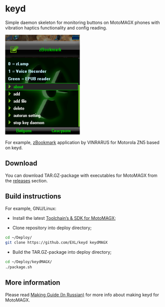 keyd
====

Simple daemon skeleton for monitoring buttons on MotoMAGX phones with vibration haptics functionality and config reading.

![zBookmark screenshot](images/MotorolaZN5_zBookmark.png)

For example, [zBookmark](http://forum.motofan.ru/index.php?s=&showtopic=165931&view=findpost&p=1783994) application by VINRARUS for Motorola ZN5 based on keyd.

## Download

You can download TAR.GZ-package with executables for MotoMAGX from the [releases](https://github.com/EXL/keyd/releases) section.

## Build instructions

For example, GNU/Linux:

* Install the latest [Toolchain’s & SDK for MotoMAGX](http://exlmoto.ru/toolchains-sdk-for-motomagx/);

* Clone repository into deploy directory;

```sh
cd ~/Deploy/
git clone https://github.com/EXL/keyd keydMAGX
```

* Build the TAR.GZ-package into deploy directory;

```sh
cd ~/Deploy/keydMAGX/
./package.sh
```

## More information

Please read [Making Guide (In Russian)](http://exlmoto.ru/new-updates-and-tools#2) for more info about making keyd for MotoMAGX.
